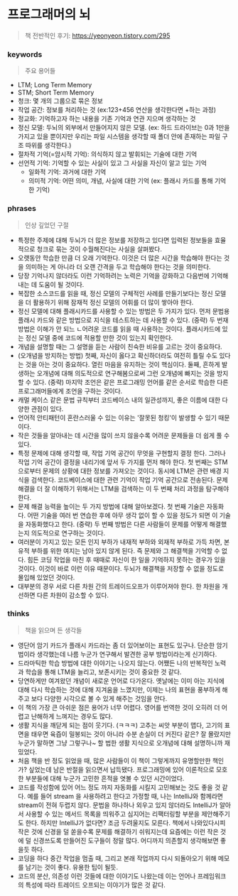 # 프로그래머의 뇌
> 책 전반적인 후기: https://yeonyeon.tistory.com/295

### keywords

> 주요 용어들

- LTM; Long Term Memory
- STM; Short Term Memory
- 청크: 몇 개의 그룹으로 묶은 정보
- 작업 공간: 정보를 처리하는 것 (ex:123+456 연산을 생각한다면 +하는 과정)
- 정교화: 기억하고자 하는 내용을 기존 기억과 연관 지으며 생각하는 것
- 정신 모델: 두뇌의 외부에서 만들어지지 않은 모델. (ex: 하드 드라이브는 0과 1만을 가지고 있을 뿐이지만 우리는 파일 시스템을 생각할 때 폴더 안에 존재하는 파일 구조 따위를 생각한다.)
- 절차적 기억(=암시적 기억): 의식하지 않고 발휘되는 기술에 대한 기억
- 선언적 기억: 기억할 수 있는 사실이 있고 그 사실을 자신이 알고 있는 기억
  - 일화적 기억: 과거에 대한 기억
  - 의미적 기억: 어떤 의미, 개념, 사실에 대한 기억 (ex: 플래시 카드를 통해 기억한 기억)

### phrases

> 인상 깊었던 구절

- 특정한 주제에 대해 두뇌가 더 많은 정보를 저장하고 있다면 입력된 정보들을 효율적으로 청크로 묶는 것이 수월해진다는 사실을 살펴봤다.
- 오랫동안 학습한 만큼 더 오래 기억한다. 이것은 더 많은 시간을 학습해야 한다는 것을 의미하는 게 아니라 더 오랜 간격을 두고 학습해야 한다는 것을 의미한다.
- 당장 기억나지 않더라도 이런 기억하려는 노력은 기억을 강화하고 다음번에 기억해내는 데 도움이 될 것이다.
- 복잡한 소스코드를 읽을 때, 정신 모델의 구체적인 사례를 만들기보다는 정신 모델을 더 활용하기 위해 잠재적 정신 모델의 어휘를 더 많이 쌓아야 한다.
- 정신 모델에 대해 플래시카드를 사용할 수 있는 방법은 두 가지가 있다. 먼저 문법용 플래시 카드와 같은 방법으로 지식을 테스트하는 데 사용할 수 있다. (중략) 두 번재 방법은 이해가 안 되느 ㄴ어려운 코드를 읽을 때 사용하는 것이다. 플래시카드에 있는 정신 모델 중에 코드에 적용할 만한 것이 있는지 확인한다.
- 개념을 설명할 때는 그 설명을 듣는 사람이 친숙한 비유를 고르는 것이 중요하다.
- (오개념을 방지하는 방법) 첫째, 자신이 옳다고 확신하더라도 여전히 틀릴 수도 있다는 것을 아는 것이 중요하다. 열린 마음을 유지하는 것이 핵심이다. 둘째, 흔하게 발생하는 오개념에 대해 의도적으로 연구해봄으로써 그런 오개념에 빠지는 것을 방지할 수 있다. (중략) 마지막 조언은 같은 프로그래밍 언어를 같은 순서로 학습한 다른 프로그래머들에게 조언을 구하는 것이다.
- 캐멀 케이스 같은 문법 규칙부터 코드베이스 내의 일관성까지, 좋은 이름에 대한 다양한 관점이 있다.
- 언어적 안티패턴이 혼란스러울 수 있는 이유는 '잘못된 청킹'이 발생할 수 있기 때문이다.
- 작은 것들을 알아내는 데 시간을 많이 쓰지 않을수록 어려운 문제들을 더 쉽게 풀 수 있다.
- 특정 문제에 대해 생각할 때, 작업 기억 공간이 무엇을 구현할지 결정 한다. 그러나 작업 기억 공간이 결정을 내리기에 앞서 두 가지를 먼저 해야 한다. 첫 번째는 STM으로부터 문제의 상황에 대한 정보를 가져오는 것이다. 동시에 LTM은 관련 배경 지식을 검색한다. 코드베이스에 대한 관련 기억이 작업 기억 공간으로 전송된다. 문제 해결을 더 잘 이해하기 위해서는 LTM을 검색하는 이 두 번째 처리 과정을 탐구해야 한다.
- 문제 해결 능력을 높이는 두 가지 방법에 대해 알아보겠다. 첫 번째 기술은 자동화다. 어떤 기술을 여러 번 연습한 후에 아무 생각 없이 할 수 있을 정도가 되면 이 기술을 자동화했다고 한다. (중략) 두 번째 방법은 다른 사람들이 문제를 어떻게 해결했는지 의도적으로 연구하는 것이다. 
- 여러분이 가지고 있는 모든 인지 부하가 내재적 부하와 외재적 부하로 가득 차면, 본유적 부하를 위한 여지는 남아 있지 않게 된다. 즉 문제와 그 해결책을 기억할 수 없다. 힘든 코딩 작업을 마친 후 때때로 자신이 한 일을 기억하지 못하는 경우가 있을 것이다. 이것이 바로 이런 이유 때문이다. 두뇌가 해결책을 저장할 수 없을 정도로 몰입해 있었던 것이다.
- 대부분의 경우 서로 다른 차원 간의 트레이드오프가 이루어져야 한다. 한 차원을 개선하면 다른 차원이 감소할 수 있다.

### thinks

> 책을 읽으며 든 생각들

- 영단어 암기 카드가 플래시 카드라는 좀 더 있어보이는 표현도 있구나. 단순한 암기법이라 생각했는데 나름 누군가 연구해서 발견한 공부 방법이라는게 신기하다.
- 드라마틱한 학습 방법에 대한 이야기는 나오지 않는다. 어쨌든 나의 반복적인 노력과 학습을 통해 LTM을 늘리고, 보존시키는 것이 중요한 것 같다.
- 당연하게만 여겨왔던 개념이 새로운 언어로 다가온다. 옛날에는 이미 아는 지식에 대해 다시 학습하는 것에 대해 지겨움을 느꼈지만, 이제는 나의 표현을 풍부하게 해주고 보다 다양한 시각으로 볼 수 있게 해주는 것임을 안다.
- 이 책의 가장 큰 아쉬운 점은 용어가 너무 어렵다. 영어를 번역한 것이 오히려 더 어렵고 난해하게 느껴지는 경우도 많다.
- 생활 지식을 깨닫게 되는 점이 웃기다. (ㅋㅋㅋ) 고추는 씨앗 부분이 맵다, 고기의 표면을 태우면 육즙이 밀봉되는 것이 아니라 수분 손실이 더 커진다 같은? 잘 몰랐지만 누군가 말하면 그냥 그렇구나~ 할 법한 생활 지식으로 오개념에 대해 설명하니까 재밌었다.
- 처음 책을 반 정도 읽었을 때, 많은 사람들이 이 책이 그렇게까지 유명할만한 책인가? 싶었는데 남은 반절을 읽으면서 납득됐다. 프로그래밍에 있어 이론적으로 모호한 부분들에 대해 누군가 고민한 흔적을 엿볼 수 있던 시간이었다.
- 코드를 작성함에 있어 어느 정도 까지 자동화를 시킬지 고민해보는 것도 좋을 것 같다. 예를 들어 stream 을 사용하려고 한다고 가정할 때, 나는 IntelliJ와 함께라면 stream이 전혀 두렵지 않다. 문법을 하나하나 외우고 있지 않더라도 IntelliJ가 알아서 사용할 수 있는 메서드 목록을 띄워주고 심지어는 리팩터링할 부분을 제안해주기도 한다. 하지만 IntelliJ가 없다면? 조금 두려울지도 모른다. 책에서 나와있다시피 작은 것에 신경을 덜 쏟을수록 문제를 해결하기 쉬워지는데 요즘에는 이런 작은 것에 덜 신경쓰도록 만들어진 도구들이 정말 많다. 어디까지 의존할지 생각해보면 좋을듯 하다.
- 코딩을 하다 중간 작업을 멈출 때, 그리고 본래 작업까지 다시 되돌아오기 위해 메모를 남기는 것이 좋다. 유용한 팁이 될듯.
- 코드의 분산, 의존성 이런 것들에 대한 이야기도 나왔는데 이는 언어나 프레임워크의 특성에 따라 트레이드 오프되는 이야기가 많은 것 같다.
